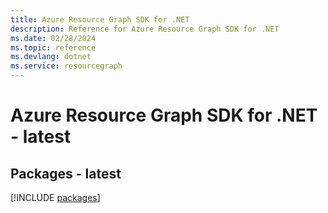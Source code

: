 ```yaml
---
title: Azure Resource Graph SDK for .NET
description: Reference for Azure Resource Graph SDK for .NET
ms.date: 02/28/2024
ms.topic: reference
ms.devlang: dotnet
ms.service: resourcegraph
---
```

# Azure Resource Graph SDK for .NET - latest
## Packages - latest
[!INCLUDE [packages](resource-graph-index.md)]